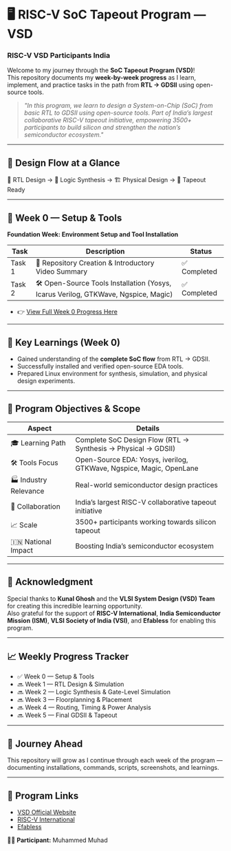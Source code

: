 # 🖥️ RISC-V SoC Tapeout Program — VSD  
### RISC-V VSD Participants India  

Welcome to my journey through the **SoC Tapeout Program (VSD)**!  
This repository documents my **week-by-week progress** as I learn, implement, and practice tasks in the path from **RTL → GDSII** using open-source tools.  

> *"In this program, we learn to design a System-on-Chip (SoC) from basic RTL to GDSII using open-source tools. Part of India’s largest collaborative RISC-V tapeout initiative, empowering 3500+ participants to build silicon and strengthen the nation’s semiconductor ecosystem."*  

---

## 🔄 Design Flow at a Glance
📝 RTL Design → 🔄 Logic Synthesis → 🏗️ Physical Design → 🎯 Tapeout Ready  

---

## 📅 Week 0 — Setup & Tools  
**Foundation Week: Environment Setup and Tool Installation**  

| Task | Description | Status |
|------|-------------|--------|
| Task 1 | 📂 Repository Creation & Introductory Video Summary | ✅ Completed |
| Task 2 | 🛠️ Open-Source Tools Installation (Yosys, Icarus Verilog, GTKWave, Ngspice, Magic) | ✅ Completed |

 - 👉 [View Full Week 0 Progress Here](./Week0) 
---

## 🌟 Key Learnings (Week 0)
- Gained understanding of the **complete SoC flow** from RTL → GDSII.  
- Successfully installed and verified open-source EDA tools.  
- Prepared Linux environment for synthesis, simulation, and physical design experiments.  

---

## 🎯 Program Objectives & Scope
| Aspect | Details |
|--------|---------|
| 🎓 Learning Path | Complete SoC Design Flow (RTL → Synthesis → Physical → GDSII) |
| 🛠️ Tools Focus | Open-Source EDA: Yosys, iverilog, GTKWave, Ngspice, Magic, OpenLane |
| 🏭 Industry Relevance | Real-world semiconductor design practices |
| 🤝 Collaboration | India’s largest RISC-V collaborative tapeout initiative |
| 📈 Scale | 3500+ participants working towards silicon tapeout |
| 🇮🇳 National Impact | Boosting India’s semiconductor ecosystem |

---

## 🙏 Acknowledgment
Special thanks to **Kunal Ghosh** and the **VLSI System Design (VSD) Team** for creating this incredible learning opportunity.  
Also grateful for the support of **RISC-V International**, **India Semiconductor Mission (ISM)**, **VLSI Society of India (VSI)**, and **Efabless** for enabling this program.  

---

## 📈 Weekly Progress Tracker
- ✅ Week 0 — Setup & Tools  
- 🔜 Week 1 — RTL Design & Simulation  
- 🔜 Week 2 — Logic Synthesis & Gate-Level Simulation  
- 🔜 Week 3 — Floorplanning & Placement  
- 🔜 Week 4 — Routing, Timing & Power Analysis  
- 🔜 Week 5 — Final GDSII & Tapeout  

---

## 🚀 Journey Ahead
This repository will grow as I continue through each week of the program — documenting installations, commands, scripts, screenshots, and learnings.  

---

## 🔗 Program Links
- [VSD Official Website](https://www.vlsisystemdesign.com/)  
- [RISC-V International](https://riscv.org/)  
- [Efabless](https://efabless.com/)  

👨‍💻 **Participant:** Muhammed Muhad
